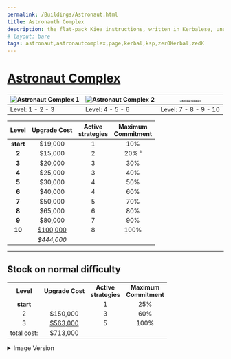 ```yaml
---
permalink: /Buildings/Astronaut.html
title: Astronauth Complex
description: the flat-pack Kiea instructions, written in Kerbalese, unusally present
# layout: bare
tags: astronaut,astronautcomplex,page,kerbal,ksp,zer0Kerbal,zedK
---
```

# [Astronaut Complex](https://wiki.kerbalspaceprogram.com/wiki/Astronaut_Complex)
| ![Astronaut Complex 1](https://wiki.kerbalspaceprogram.com/images/thumb/d/d4/AstronautComplexTier1.png/90px-AstronautComplexTier1.png) | ![Astronaut Complex 2](https://wiki.kerbalspaceprogram.com/images/thumb/4/42/AstronautComplexTier2.png/90px-AstronautComplexTier2.png) | <img src="https://wiki.kerbalspaceprogram.com/images/thumb/8/87/ACwFP.jpg/300px-ACwFP.jpg" alt="Astronaut Complex 3" style="zoom: 30%;" /> |
| ------------------------------------------------------------ | ------------------------------------------------------------ | ------------------------------------------------------------ |
| Level: 1 - 2 - 3                                             | Level: 4 - 5 - 6                                             | Level: 7 - 8 - 9 - 10                                        |

| **Level** | **Upgrade Cost** | **Active <br />strategies** | **Maximum <br />Commitment** |
| :-------: | :--------------: | :-------------------------: | :--------------------------: |
| **start** |     $19,000      |              1              |             10%              |
|   **2**   |     $15,000      |              2              |            20% ¹             |
|   **3**   |     $20,000      |              3              |             30%              |
|   **4**   |     $25,000      |              3              |             40%              |
|   **5**   |     $30,000      |              4              |             50%              |
|   **6**   |     $40,000      |              4              |             60%              |
|   **7**   |     $50,000      |              5              |             70%              |
|   **8**   |     $65,000      |              6              |             80%              |
|   **9**   |     $80,000      |              7              |             90%              |
|  **10**   | <u>$100,000</u>  |              8              |             100%             |
|           |    *$444,000*    |                             |                              |

------
## Stock on normal difficulty
|             |                  |                             |                              |
| :---------: | :--------------: | :-------------------------: | :--------------------------: |
|  **Level**  | **Upgrade Cost** | **Active <br />strategies** | **Maximum <br />Commitment** |
|  **start**  |                  |              1              |             25%              |
|      2      |     $150,000     |              3              |             60%              |
|      3      | <u>$563,000</u>  |              5              |             100%             |
| total cost: |     $713,000     |                             |                              |

<details>
  <summary> Image Version</summary>
  <p> <a href="img/astronaut.png" target="_blank"><img src="img/astronaut.png" alt="img/astronaut.png"/></a></p>
</details>